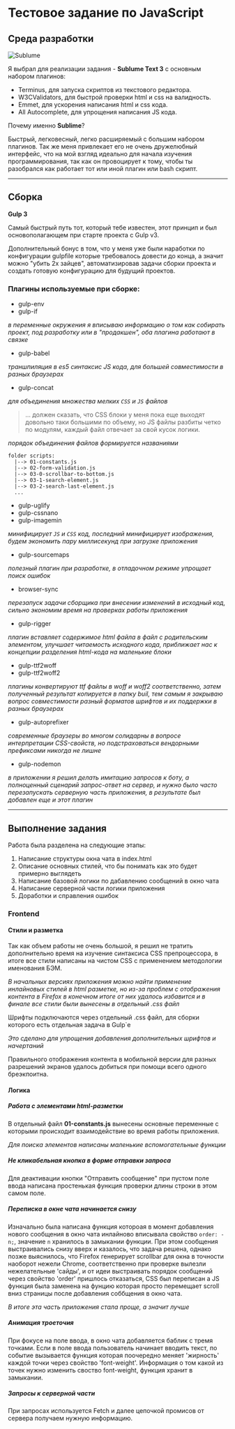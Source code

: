 # Тестовое задание по JavaScript

## Среда разработки

![Sublume](https://bmatwifilabs.files.wordpress.com/2018/03/sublime-icon_1x.png)

Я выбрал для реализации задания - **Sublume Text 3**
с основным набором плагинов:

+ Terminus, для запуска скриптов из текстового редактора.
+ W3CValidators, для быстрой проверки html и css на валидность.
+ Emmet, для ускорения написания html и css кода.
+ All Autocomplete, для упрощения написания JS кода.

Почему именно **Sublime**?

Быстрый, легковесный, легко расширяемый с большим набором плагинов.
Так же меня привлекает его не очень дружелюбный интерфейс, что на мой взгляд идеально для начала изучения программирования, так как он провоцирует к тому, чтобы ты разобрался как работает тот или иной плагин или bash скрипт.

---

## Сборка

**Gulp 3**

Самый быстрый путь тот, который тебе известен, этот принцип и был основополагающем при старте проекта с Gulp v3.

Дополнительный бонус в том, что у меня уже были наработки по конфигурации gulpfile которые требовалось довести до конца, а значит можно "убить 2х зайцев", автоматизировав задачи сборки проекта и создать готовую конфигурацию для будущий проектов.

### Плагины используемые при сборке:

+ gulp-env
+ gulp-if

*в переменные окружения я вписываю информацию о том как собирать проект, под разработку или в "продакшен", оба плагина работают в связке*

+ gulp-babel

*траншпиляция в es5 синтаксис JS кода, для большей совместимости в разных браузерах*

+ gulp-concat

*для объединения множества мелких `CSS` и `JS` файлов*
> ... должен сказать, что CSS блоки у меня пока еще выходят довольно таки большими по объему, но JS файлы разбиты четко по модулям, каждый файл отвечает за свой кусок логики.

*порядок объединения файлов формируется названиями*

```
folder scripts:
  |--> 01-constants.js
  |--> 02-form-validation.js
  |--> 03-0-scrollbar-to-bottom.js
  |--> 03-1-search-element.js
  |--> 03-2-search-last-element.js
  ...
```

+ gulp-uglify
+ gulp-cssnano
+ gulp-imagemin

*минифицирует `JS` и `CSS` код, последний минифицирует изображения, будем экономить пару миллисекунд при загрузке приложения*

+ gulp-sourcemaps

*полезный плагин при разработке, в отладочном режиме упрощает поиск ошибок*

+ browser-sync

*перезапуск задачи сборщика при внесении изменений в исходный код, сильно экономим время на проверках работы приложения*

+ gulp-rigger

*плагин вставляет содержимое html файла в файл с родительским элементом, улучшает читаемость исходного кода, приближает нас к концепции разделения html-кода на маленькие блоки*

+ gulp-ttf2woff
+ gulp-ttf2woff2

*плагины конвертируют ttf файлы в woff и woff2 соответственно, затем полученный результат копируется в папку buil, тем самым я закрываю вопрос совместимости разный форматов шрифтов и их поддержки в разных браузерах*

+ gulp-autoprefixer

*современные браузеры во многом солидарны в вопросе интерпретации CSS-свойств, но подстраховаться вендорными префиксами никогда не лишне*

+ gulp-nodemon

*в приложении я решил делать имитацию запросов к боту, а полноценный сценарий запрос-ответ на сервер, и нужно было часто перезапускать серверную часть приложения, в результате был добавлен еще и этот плагин*

---

## Выполнение задания

Работа была разделена на следующие этапы:
1. Написание структуры окна чата в index.html
2. Описание основных стилей, что бы понимать как это будет примерно выглядеть
3. Написание базовой логики по дабавлению сообщений в окно чата
4. Написание серверной части логики приложения
5. Доработки и справления ошибок

### Frontend

#### Стили и разметка

Так как объем работы не очень большой, я решил не тратить дополнительно время на изучение синтаксиса CSS препроцессора, в итоге все стили написаны на чистом CSS с применением методологии именования БЭМ.

*В начальных версиях приложения можно найти применение инлайновых стилей в html разметке, но из-за проблем с отображения контента в Firefox в конечном итоге от них удалось избавится и в финале все стили были вынесены в отдельный .css файл*

Шрифты подключаются через отдельный .css файл, для сборки которого есть отдельная задача в Gulp`e

*Это сделано для упрощения добавления дополнительных шрифтов и начертаний*

Правильного отображения контента в мобильной версии для разных разрешений экранов удалось добиться при помощи всего одного бреэкпоитна.

#### Логика

##### Работа с элементами html-разметки

В отдельный файл **01-constants.js** вынесены основные переменные с которыми происходит взаимодействие во время работы приложения.

*Для поиска элементов написаны маленькие вспомогательные функции*

##### Не кликабельная кнопка в форме отправки запроса

Для деактивации кнопки "Отправить сообщение" при пустом поле ввода написана простенькая функция проверки длины строки в этом самом поле.

##### Переписка в окне чата начинается снизу

Изначально была написана функция котороая в момент добавления нового сообщения в окно чата инлайново вписывала свойство `order: -n;`, значение `n` хранилось в замыкании функции. 
При этом сообщения выстраивались снизу вверх и казалось, что задача решена, однако позже выяснилось, что Firefox генерирует scrollbar для окна в точности наоборот нежели Chrome, соответственно при проверке вылезли нежелательные 'сайды', и от идеи выстраивать порядок сообщений через свойство 'order' пришлось отказаться, CSS был переписан а JS функция была заменена на фунцию которая просто перемещает scroll вниз страницы после добавления соббщения в окно чата.

*В итоге эта часть приложения стала проще, а значит лучше*

##### Анимация троеточия

При фокусе на поле ввода, в окно чата добавляется баблик с тремя точками. Если в поле ввода пользователь начинает вводить текст, по событие вызывается функция которая поочередно меняет 'жирность' каждой точки через свойство 'font-weight'. Информация о том какой из точек нужно изменить своство font-weight, функция хранит в замыкании.

##### Запросы к серверной части

При запросах используется Fetch и далее цепочкой промисов от сервера получаем нужную информацию.
